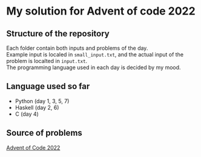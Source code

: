 # My solution for Advent of code 2022

## Structure of the repository

Each folder contain both inputs and problems of the day.  
Example input is localed in `small_input.txt`, and the actual input of the problem is localted in `input.txt`.  
The programming language used in each day is decided by my mood.

## Language used so far

- Python (day 1, 3, 5, 7)
- Haskell (day 2, 6)
- C (day 4)

## Source of problems

[Advent of Code 2022](https://adventofcode.com/2022/)
